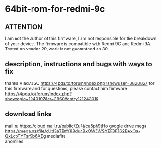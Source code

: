 # 64bit-rom-for-redmi-9c

## ATTENTION
I am not the author of this firmware, I am not responsible for the breakdown of your device. The firmware is compatible with Redmi 9C and Redmi 9A.
Tested on vendor 29, work is not guaranteed on 30

## description, instructions and bugs with ways to fix
thanks Vlad72SC https://4pda.to/forum/index.php?showuser=3820827 for this firmware and for questions, please contact him
firmware https://4pda.to/forum/index.php?showtopic=1049197&st=2860#entry121243915

## download links
mail.ru https://cloud.mail.ru/public/Zu4j/ca5ph9tHo
google drive
mega https://mega.nz/file/oUtl3aTB#Y88dunBxOW5WSYEF3F162BAxOa-QxLcpTYTsr9b6XEg
mediafire  
anonfiles 
